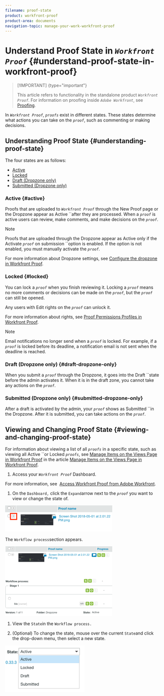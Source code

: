 ```yaml
---
filename: proof-state
product: workfront-proof
product-area: documents
navigation-topic: manage-your-work-workfront-proof
---
```




# Understand Proof State in *`Workfront Proof`* {#understand-proof-state-in-workfront-proof}



>[!IMPORTANT] {type="important"}
>
>This article refers to functionality in the standalone product *`Workfront Proof`*. For information on proofing inside *`Adobe Workfront`*, see [Proofing](_proofing.md).


In *`Workfront Proof`*, *`proofs`* exist in different states. These states determine what actions you can take on the *`proof`*, such as commenting or making decisions.


## Understanding Proof State {#understanding-proof-state}

The four states are as follows:



* [Active](#active) 
* [Locked](#locked) 
* [Draft (Dropzone only)](#draft) 
* [Submitted (Dropzone only)](#submitted) 




### Active {#active}

Proofs that are uploaded to *`Workfront Proof`* through the New Proof page or the Dropzone appear as Active ``after they are processed. When a *`proof`* is active users can review, make comments, and make decisions on the *`proof`*.


>[!NOTE]
>
>Proofs that are uploaded through the Dropzone appear as Active only if the Activate *`proof`* on submission ``option is enabled. If the option is not enabled, you must manually activate the *`proof`*. 


For more information about Dropzone settings, see [Configure the dropzone in Workfront Proof](configure-dropzone-in-wp.md).


### Locked {#locked}

You can lock a *`proof`* when you finish reviewing it. Locking a *`proof`* means no more comments or decisions can be made on the *`proof`*, but the *`proof`* can still be opened.&nbsp;


Any users with Edit rights on the *`proof`* can unlock it.&nbsp;


For more information about rights, see [Proof Permissions Profiles in Workfront Proof](proof-perm-profiles-in-wp.md).


>[!NOTE]
>
>Email notifications no longer send when a *`proof`* is locked. For example, if a *`proof`* is locked before its deadline, a notification email is not sent when the deadline is reached. 




### Draft (Dropzone only) {#draft-dropzone-only}

When you submit a *`proof`* through the Dropzone, it goes into the Draft ``state before the admin activates it. When it is in the draft zone, you cannot take any actions on the *`proof`*.&nbsp;


### Submitted (Dropzone only) {#submitted-dropzone-only}

After a draft is activated by the admin, your *`proof`* shows as Submitted ``in the Dropzone. After it is submitted, you can take actions on the *`proof`*.


## Viewing and Changing Proof State {#viewing-and-changing-proof-state}

For information about viewing a list of all *`proofs`* in a specific state, such as viewing all Active ``or Locked *`proofs`*, see [Manage Items on the Views Page in Workfront Proof](manage-items-on-views-page.md) in the article [Manage Items on the Views Page in Workfront Proof](manage-items-on-views-page.md).



1.   Access your *`Workfront Proof`* Dashboard.  



   For more information, see&nbsp; [Access Workfront Proof from Adobe Workfront](access-wf-proof-in-workfront.md).

1.  On the `Dashboard,` click the  `Expand`arrow next to the *`proof`* you want to view or change the state of.  



   ![](assets/screen-shot-2018-05-02-at-11.31.29-am-350x85.png)   



   The  `Workflow process`section appears.  



   ![](assets/screen-shot-2018-05-02-at-11.33.20-am-350x226.png)   


1. View the  `State`in the  `Workflow process.`

1.  (Optional) To change the state, mouse over the current  `State`and click the drop-down menu, then select a new state.  



   ![](assets/screen-shot-2018-05-02-at-11.35.30-am.png)





